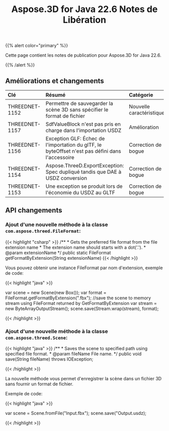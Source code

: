 ﻿---
title: Aspose.3D for Java 22.6 Notes de Libération
type: docs
weight: 7
url: /fr/java/aspose-3d-for-java-22-6-release-notes/
description: Les notes de sortie du Aspose.3D for Java 22.6.
---
{{% alert color="primary" %}}

Cette page contient les notes de publication pour Aspose.3D for Java 22.6.

{{% /alert %}}
## **Améliorations et changements**

|**Clé**|**Résumé**|**Catégorie**|
|:- |:- |:- |
|THREEDNET-1152 |Permettre de sauvegarder la scène 3D sans spécifier le format de fichier|Nouvelle caractéristique|
|THREEDNET-1157 |SdfValueBlock n'est pas pris en charge dans l'importation USDZ|Amélioration|
|THREEDNET-1156 |Exception GLF: Échec de l'importation du glTF, le byteOffset n'est pas défini dans l'accessoire|Correction de bogue|
|THREEDNET-1154 |Aspose.ThreeD.ExportException: Spec dupliqué tandis que DAE à USDZ conversion|Correction de bogue|
|THREEDNET-1153 |Une exception se produit lors de l'économie du USDZ au GLTF|Correction de bogue|



## API changements ##

### Ajout d'une nouvelle méthode à la classe `com.aspose.threed.FileFormat`:

{{< highlight "csharp" >}}
    /**
     * Gets the preferred file format from the file extension name
     * The extension name should starts with a dot('.').
     * @param extensionName 
     */
    public static FileFormat getFormatByExtension(String extensionName)
{{< /highlight >}}

Vous pouvez obtenir une instance FileFormat par nom d'extension, exemple de code:

{{< highlight "java" >}}

var scene = new Scene(new Box());
var format = FileFormat.getFormatByExtension(".fbx");
//save the scene to memory stream using FileFormat returned by GetFormatByExtension
var stream = new ByteArrayOutputStream();
scene.save(Stream.wrap(stream), format);

{{< /highlight >}}



### Ajout d'une nouvelle méthode à la classe `com.aspose.threed.Scene`:

{{< highlight "java" >}}
    /**
     * Saves the scene to specified path using specified file format.
     * @param fileName File name.
     */
    public void save(String fileName)
        throws IOException;

{{< /highlight >}}

La nouvelle méthode vous permet d'enregistrer la scène dans un fichier 3D sans fournir un format de fichier.

Exemple de code:

{{< highlight "java" >}}

var scene = Scene.fromFile("Input.fbx");
scene.save("Output.usdz);

{{< /highlight >}}
